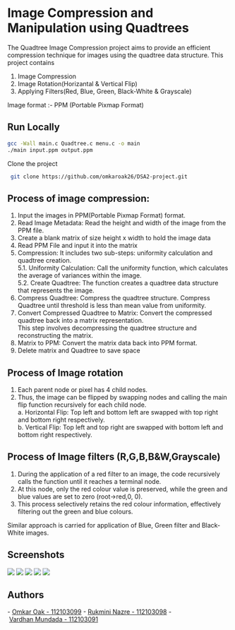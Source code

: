 
# Image Compression and Manipulation using Quadtrees

The Quadtree Image Compression project aims to provide an efficient compression technique for images using the quadtree data structure. This project contains
1. Image Compression
2. Image Rotation(Horizantal & Vertical Flip)
3. Applying Filters(Red, Blue, Green, Black-White & Grayscale)

Image format :- PPM (Portable Pixmap Format)

## Run Locally

```bash
gcc -Wall main.c Quadtree.c menu.c -o main
./main input.ppm output.ppm
```

Clone the project

```bash
 git clone https://github.com/omkaroak26/DSA2-project.git
```
## Process of image compression:
1. Input the images in PPM(Portable Pixmap Format) format.
2. Read Image Metadata:
    Read the height and width of the image from the PPM file.
3. Create a blank matrix of size height x width to hold the image data
4. Read PPM File and input it into the matrix
5. Compression:
    It includes two sub-steps: uniformity calculation and quadtree creation.  
    5.1. Uniformity Calculation:
        Call the uniformity function, which calculates the average of variances within the image.   
    5.2. Create Quadtree:
        The function creates a quadtree data structure that represents the image.
6. Compress Quadtree:
    Compress the quadtree structure. Compress Quadtree until threshold is less than mean value from uniformity.
7. Convert Compressed Quadtree to Matrix:
    Convert the compressed quadtree back into a matrix representation.   
    This step involves decompressing the quadtree structure and reconstructing the matrix.  
8. Matrix to PPM:
    Convert the matrix data back into PPM format.
9. Delete matrix and Quadtree to save space

## Process of Image rotation
1. Each parent node or pixel has 4 child nodes. 
2. Thus, the image can be flipped by swapping nodes and calling the main flip function recursively for each child node.  
    a. Horizontal Flip: Top left and bottom left are swapped with top right and bottom right respectively.   
    b. Vertical Flip: Top left and top right are swapped with bottom left and bottom right respectively.  

## Process of Image filters (R,G,B,B&W,Grayscale)
1. During the application of a red filter to an image, the code recursively calls the function until it reaches a terminal node. 
2. At this node, only the red colour value is preserved, while the green and blue values are set to zero (root->red,0, 0). 
3. This process selectively retains the red colour information, effectively filtering out the green and blue colours.

Similar approach is carried for application of Blue, Green filter and Black-White images.


## Screenshots
![](./screenshots/compress.png)
![](./screenshots/vertical.png)
![](./screenshots/horizantal.png)
![](./screenshots/green.png)
![](./screenshots/black.png)



## Authors

- [Omkar Oak - 112103099](https://github.com/omkaroak26)
- [Rukmini Nazre - 112103098](https://github.com/rukmini-17)
- [Vardhan Mundada - 112103091](https://github.com/Vardhan-Mundada)


